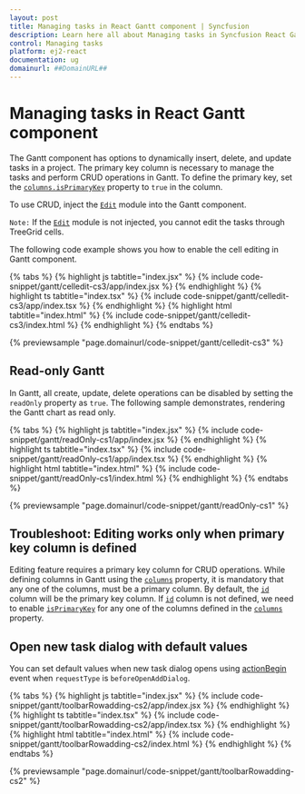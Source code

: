 ```yaml
---
layout: post
title: Managing tasks in React Gantt component | Syncfusion
description: Learn here all about Managing tasks in Syncfusion React Gantt component of Syncfusion Essential JS 2 and more.
control: Managing tasks 
platform: ej2-react
documentation: ug
domainurl: ##DomainURL##
---
```


# Managing tasks in React Gantt component

The Gantt component has options to dynamically insert, delete, and update tasks in a project. The primary key column is necessary to manage the tasks and perform CRUD operations in Gantt. To define the primary key, set the [`columns.isPrimaryKey`](https://ej2.syncfusion.com/react/documentation/api/gantt/column/#isprimarykey) property to `true` in the column.

To use CRUD, inject the [`Edit`](https://ej2.syncfusion.com/react/documentation/api/gantt/#editmodule) module into the Gantt component.

`Note:` If the [`Edit`](https://ej2.syncfusion.com/react/documentation/api/gantt/#editmodule) module is not injected, you cannot edit the tasks through TreeGrid cells.

The following code example shows you how to enable the cell editing in Gantt component.

{% tabs %}
{% highlight js tabtitle="index.jsx" %}
{% include code-snippet/gantt/celledit-cs3/app/index.jsx %}
{% endhighlight %}
{% highlight ts tabtitle="index.tsx" %}
{% include code-snippet/gantt/celledit-cs3/app/index.tsx %}
{% endhighlight %}
{% highlight html tabtitle="index.html" %}
{% include code-snippet/gantt/celledit-cs3/index.html %}
{% endhighlight %}
{% endtabs %}
        
{% previewsample "page.domainurl/code-snippet/gantt/celledit-cs3" %}

## Read-only Gantt

In Gantt, all create, update, delete operations can be disabled by setting the `readOnly` property as `true`. The following sample demonstrates, rendering the Gantt chart as read only.

{% tabs %}
{% highlight js tabtitle="index.jsx" %}
{% include code-snippet/gantt/readOnly-cs1/app/index.jsx %}
{% endhighlight %}
{% highlight ts tabtitle="index.tsx" %}
{% include code-snippet/gantt/readOnly-cs1/app/index.tsx %}
{% endhighlight %}
{% highlight html tabtitle="index.html" %}
{% include code-snippet/gantt/readOnly-cs1/index.html %}
{% endhighlight %}
{% endtabs %}
        
{% previewsample "page.domainurl/code-snippet/gantt/readOnly-cs1" %}

## Troubleshoot: Editing works only when primary key column is defined

Editing feature requires a primary key column for CRUD operations.
While defining columns in Gantt using the [`columns`](https://ej2.syncfusion.com/react/documentation/api/gantt/#columns) property, it is mandatory that any one of the columns, must be a primary column. By default, the [`id`](https://ej2.syncfusion.com/react/documentation/api/gantt/taskFields/#id) column will be the primary key column.  If [`id`](https://ej2.syncfusion.com/react/documentation/api/gantt/taskFields/#id) column is not defined, we need to enable [`isPrimaryKey`](https://ej2.syncfusion.com/react/documentation/api/gantt/column/#isprimarykey) for any one of the columns defined in the [`columns`](https://ej2.syncfusion.com/react/documentation/api/gantt/#columns) property.

## Open new task dialog with default values

You can set default values when new task dialog opens using [actionBegin](https://ej2.syncfusion.com/react/documentation/api/gantt/#actionbegin) event when `requestType` is `beforeOpenAddDialog`.

{% tabs %}
{% highlight js tabtitle="index.jsx" %}
{% include code-snippet/gantt/toolbarRowadding-cs2/app/index.jsx %}
{% endhighlight %}
{% highlight ts tabtitle="index.tsx" %}
{% include code-snippet/gantt/toolbarRowadding-cs2/app/index.tsx %}
{% endhighlight %}
{% highlight html tabtitle="index.html" %}
{% include code-snippet/gantt/toolbarRowadding-cs2/index.html %}
{% endhighlight %}
{% endtabs %}
        
{% previewsample "page.domainurl/code-snippet/gantt/toolbarRowadding-cs2" %}
